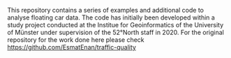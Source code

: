 This repository contains a series of examples and additional code to analyse floating car data. 
The code has initially been developed within a study project conducted at the Institue for Geoinformatics of the University of Münster under supervision of the 52°North staff in 2020.
For the original repository for the work done here please check https://github.com/EsmatEnan/traffic-quality
